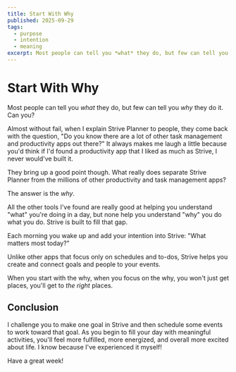 ```yaml
---
title: Start With Why
published: 2025-09-29
tags:
  - purpose
  - intention
  - meaning
excerpt: Most people can tell you *what* they do, but few can tell you *why* they do it. Understanding the purpose behind your daily activities is the key to meaningful progress.
---
```

# Start With Why
Most people can tell you *what* they do, but few can tell you *why* they do it. Can you?

Almost without fail, when I explain Strive Planner to people, they come back with the question, "Do you know there are a lot of other task management and productivity apps out there?" It always makes me laugh a little because you'd think if I'd found a productivity app that I liked as much as Strive, I never would've built it.

They bring up a good point though. What really does separate Strive Planner from the millions of other productivity and task management apps?

The answer is the *why*.

All the other tools I've found are really good at helping you understand "what" you're doing in a day, but none help you understand "why" you do what you do. Strive is built to fill that gap.

Each morning you wake up and add your intention into Strive: "What matters most today?"

Unlike other apps that focus only on schedules and to-dos, Strive helps you create and connect goals and people to your events.

When you start with the why, when you focus on the why, you won't just get places, you'll get to *the right* places.
## Conclusion

I challenge you to make one goal in Strive and then schedule some events to work toward that goal. As you begin to fill your day with meaningful activities, you'll feel more fulfilled, more energized, and overall more excited about life. I know because I've experienced it myself!

Have a great week!